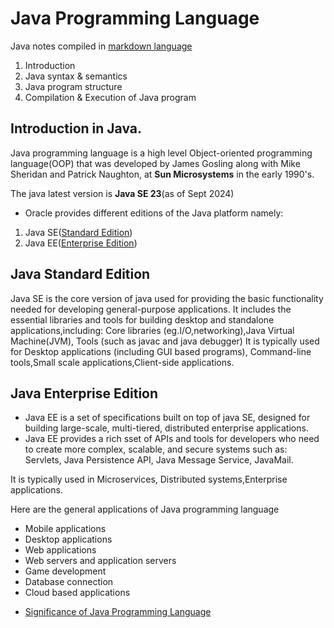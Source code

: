 # Java Programming Language
Java notes compiled in 
  [markdown language](https://www.markdownguide.org/cheat-sheet/)
1. Introduction
2. Java syntax & semantics
3. Java program structure
4. Compilation & Execution of Java program

## Introduction in Java.
Java programming language is a high level  Object-oriented programming language(OOP) that was developed by James Gosling along with Mike Sheridan and Patrick Naughton, at **Sun Microsystems** in the early 1990's.

The java latest version is **Java SE 23**(as of Sept 2024)

* Oracle provides different editions of the Java platform namely:
1. Java SE([Standard Edition](https://www.oracle.com/java/technologies/downloads/))
2. Java EE([Enterprise Edition](https://jakarta.ee/))

## Java Standard Edition
Java SE is the core version of java used for providing the basic functionality needed for developing general-purpose applications. It includes the essential libraries and tools for building desktop and standalone applications,including: Core libraries (eg.I/O,networking),Java Virtual Machine(JVM), Tools (such as javac and java debugger)
It is typically used for Desktop applications (including GUI based programs), Command-line tools,Small scale applications,Client-side applications.
## Java Enterprise Edition
* Java EE is a set of specifications built on top of java SE, designed for building large-scale, multi-tiered, distributed enterprise applications.
* Java EE provides a rich sset of APIs and tools for developers who need to create more complex, scalable, and secure systems such as: Servlets, Java Persistence API, Java Message Service, JavaMail.

It is typically used in Microservices, Distributed systems,Enterprise applications.

Here are the general applications of Java programming language
- Mobile applications
- Desktop applications
- Web applications
- Web servers and application servers
- Game development 
- Database connection
- Cloud based applications
* [Significance of Java Programming Language](https://www.geeksforgeeks.org/advantages-and-disadvantages-of-java/?ref=ml_lbp)
```bash


 
 
